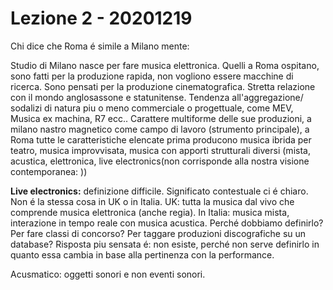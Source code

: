# Lezione 2 - 20201219

Chi dice che Roma é simile a Milano mente:

Studio di Milano nasce per fare musica elettronica. Quelli a Roma ospitano, sono fatti per la produzione rapida, non vogliono essere macchine di ricerca. Sono pensati per la produzione cinematografica. Stretta relazione con il mondo anglosassone e statunitense. Tendenza all'aggregazione/ sodalizi di natura piu o meno commerciale o progettuale, come MEV, Musica ex machina, R7 ecc.. Carattere multiforme delle sue produzioni, a milano nastro magnetico come campo di lavoro (strumento principale), a Roma tutte le caratteristiche elencate prima producono musica ibrida per teatro, musica improvvisata, musica con apporti strutturali diversi (mista, acustica, elettronica, live electronics(non corrisponde alla nostra visione contemporanea: ))

**Live electronics:** definizione difficile. Significato contestuale ci é chiaro. Non é la stessa cosa in UK o in Italia. UK: tutta la musica dal vivo che comprende musica elettronica (anche regia). In Italia: musica mista, interazione in tempo reale con musica acustica. Perché dobbiamo definirlo? Per fare classi di concorso? Per taggare produzioni discografiche su un database? Risposta piu sensata é: non esiste, perché non serve definirlo in quanto essa cambia in base alla pertinenza con la performance.

Acusmatico: oggetti sonori e non eventi sonori.





